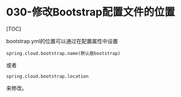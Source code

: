 # 030-修改Bootstrap配置文件的位置

[TOC]

bootstrap.yml的位置可以通过在配置属性中设置

```
spring.cloud.bootstrap.name(默认是bootstrap)
```

或者

```
spring.cloud.bootstrap.location
```

来修改。